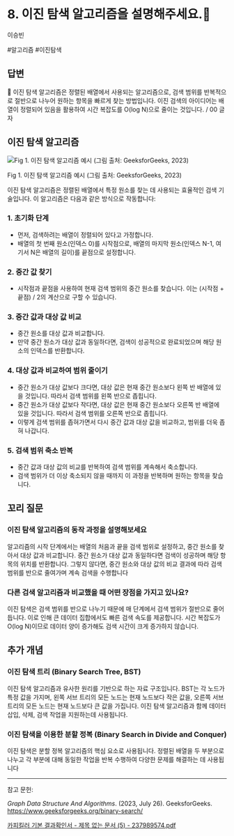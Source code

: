 # 8. 이진 탐색 알고리즘을 설명해주세요.🚀

이승빈

#알고리즘 #이진탐색

## 답변

<aside>
📌 이진 탐색 알고리즘은 정렬된 배열에서 사용되는 알고리즘으로, 검색 범위를 반복적으로 절반으로 나누어 원하는 항목을 빠르게 찾는 방법입니다. 이진 검색의 아이디어는 배열이 정렬되어 있음을 활용하여 시간 복잡도를 O(log N)으로 줄이는 것입니다. / 00 글자

</aside>

## 이진 탐색 알고리즘

![Fig 1. 이진 탐색 알고리즘 예시 (그림 출처: GeeksforGeeks, 2023)](Untitled%2018.png)

Fig 1. 이진 탐색 알고리즘 예시 (그림 출처: GeeksforGeeks, 2023)

이진 탐색 알고리즘은 정렬된 배열에서 특정 원소를 찾는 데 사용되는 효율적인 검색 기술입니다. 이 알고리즘은 다음과 같은 방식으로 작동합니다:

### 1. 초기화 단계

- 먼저, 검색하려는 배열이 정렬되어 있다고 가정합니다.
- 배열의 첫 번째 원소(인덱스 0)를 시작점으로, 배열의 마지막 원소(인덱스 N-1, 여기서 N은 배열의 길이)를 끝점으로 설정합니다.

### 2. 중간 값 찾기

- 시작점과 끝점을 사용하여 현재 검색 범위의 중간 원소를 찾습니다. 이는 (시작점 + 끝점) / 2의 계산으로 구할 수 있습니다.

### 3. 중간 값과 대상 값 비교

- 중간 원소를 대상 값과 비교합니다.
- 만약 중간 원소가 대상 값과 동일하다면, 검색이 성공적으로 완료되었으며 해당 원소의 인덱스를 반환합니다.

### 4. 대상 값과 비교하여 범위 줄이기

- 중간 원소가 대상 값보다 크다면, 대상 값은 현재 중간 원소보다 왼쪽 반 배열에 있을 것입니다. 따라서 검색 범위를 왼쪽 반으로 좁힙니다.
- 중간 원소가 대상 값보다 작다면, 대상 값은 현재 중간 원소보다 오른쪽 반 배열에 있을 것입니다. 따라서 검색 범위를 오른쪽 반으로 좁힙니다.
- 이렇게 검색 범위를 좁혀가면서 다시 중간 값과 대상 값을 비교하고, 범위를 더욱 좁혀 나갑니다.

### 5. 검색 범위 축소 반복

- 중간 값과 대상 값의 비교를 반복하여 검색 범위를 계속해서 축소합니다.
- 검색 범위가 더 이상 축소되지 않을 때까지 이 과정을 반복하며 원하는 항목을 찾습니다.

## **꼬리 질문**

### 이진 탐색 알고리즘의 동작 과정을 설명해보세요

알고리즘의 시작 단계에서는 배열의 처음과 끝을 검색 범위로 설정하고, 중간 원소를 찾아서 대상 값과 비교합니다. 중간 원소가 대상 값과 동일하다면 검색이 성공하며 해당 항목의 위치를 반환합니다. 그렇지 않다면, 중간 원소와 대상 값의 비교 결과에 따라 검색 범위를 반으로 줄여가며 계속 검색을 수행합니다

### 다른 검색 알고리즘과 비교했을 때 어떤 장점을 가지고 있나요?

이진 탐색은 검색 범위를 반으로 나누기 때문에 매 단계에서 검색 범위가 절반으로 줄어듭니다. 이로 인해 큰 데이터 집합에서도 빠른 검색 속도를 제공합니다. 시간 복잡도가 O(log N)이므로 데이터 양이 증가해도 검색 시간이 크게 증가하지 않습니다.

## 추가 개념

### **이진 탐색 트리 (Binary Search Tree, BST)**

이진 탐색 알고리즘과 유사한 원리를 기반으로 하는 자료 구조입니다. BST는 각 노드가 특정 값을 가지며, 왼쪽 서브 트리의 모든 노드는 현재 노드보다 작은 값을, 오른쪽 서브 트리의 모든 노드는 현재 노드보다 큰 값을 가집니다. 이진 탐색 알고리즘과 함께 데이터 삽입, 삭제, 검색 작업을 지원하는데 사용됩니다.

### **이진 탐색을 이용한 분할 정복 (Binary Search in Divide and Conquer)**

이진 탐색은 분할 정복 알고리즘의 핵심 요소로 사용됩니다. 정렬된 배열을 두 부분으로 나누고 각 부분에 대해 동일한 작업을 반복 수행하여 다양한 문제를 해결하는 데 사용됩니다

---

참고 문헌:

*Graph Data Structure And Algorithms*. (2023, July 26). GeeksforGeeks. https://www.geeksforgeeks.org/binary-search/

[카피킬러 기본 결과확인서 - 제목 없는 문서 (5) - 237989574.pdf](%25E1%2584%258F%25E1%2585%25A1%25E1%2584%2591%25E1%2585%25B5%25E1%2584%258F%25E1%2585%25B5%25E1%2586%25AF%25E1%2584%2585%25E1%2585%25A5_%25E1%2584%2580%25E1%2585%25B5%25E1%2584%2587%25E1%2585%25A9%25E1%2586%25AB_%25E1%2584%2580%25E1%2585%25A7%25E1%2586%25AF%25E1%2584%2580%25E1%2585%25AA%25E1%2584%2592%25E1%2585%25AA%25E1%2586%25A8%25E1%2584%258B%25E1%2585%25B5%25E1%2586%25AB%25E1%2584%2589%25E1%2585%25A5_-_%25E1%2584%258C%25E1%2585%25A6%25E1%2584%2586%25E1%2585%25A9%25E1%2586%25A8_%25E1%2584%258B%25E1%2585%25A5%25E1%2586%25B9%25E1%2584%2582%25E1%2585%25B3%25E1%2586%25AB_%25E1%2584%2586%25E1%2585%25AE%25E1%2586%25AB%25E1%2584%2589%25E1%2585%25A5_(5)_-_237989574.pdf)